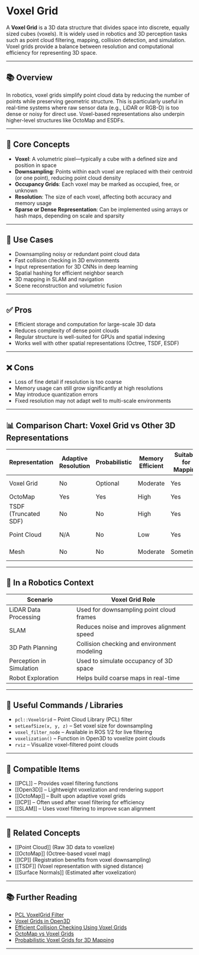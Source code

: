 # Voxel Grid

A **Voxel Grid** is a 3D data structure that divides space into discrete, equally sized cubes (voxels). It is widely used in robotics and 3D perception tasks such as point cloud filtering, mapping, collision detection, and simulation. Voxel grids provide a balance between resolution and computational efficiency for representing 3D space.

---

## 📚 Overview

In robotics, voxel grids simplify point cloud data by reducing the number of points while preserving geometric structure. This is particularly useful in real-time systems where raw sensor data (e.g., LiDAR or RGB-D) is too dense or noisy for direct use. Voxel-based representations also underpin higher-level structures like OctoMap and ESDFs.

---

## 🧠 Core Concepts

- **Voxel**: A volumetric pixel—typically a cube with a defined size and position in space  
- **Downsampling**: Points within each voxel are replaced with their centroid (or one point), reducing point cloud density  
- **Occupancy Grids**: Each voxel may be marked as occupied, free, or unknown  
- **Resolution**: The size of each voxel, affecting both accuracy and memory usage  
- **Sparse or Dense Representation**: Can be implemented using arrays or hash maps, depending on scale and sparsity  

---

## 🧰 Use Cases

- Downsampling noisy or redundant point cloud data  
- Fast collision checking in 3D environments  
- Input representation for 3D CNNs in deep learning  
- Spatial hashing for efficient neighbor search  
- 3D mapping in SLAM and navigation  
- Scene reconstruction and volumetric fusion  

---

## ✅ Pros

- Efficient storage and computation for large-scale 3D data  
- Reduces complexity of dense point clouds  
- Regular structure is well-suited for GPUs and spatial indexing  
- Works well with other spatial representations (Octree, TSDF, ESDF)  

---

## ❌ Cons

- Loss of fine detail if resolution is too coarse  
- Memory usage can still grow significantly at high resolutions  
- May introduce quantization errors  
- Fixed resolution may not adapt well to multi-scale environments  

---

## 📊 Comparison Chart: Voxel Grid vs Other 3D Representations

| Representation     | Adaptive Resolution | Probabilistic | Memory Efficient | Suitable for Mapping | Notes                      |
|--------------------|---------------------|----------------|------------------|------------------------|----------------------------|
| Voxel Grid         | No                  | Optional       | Moderate         | Yes                    | Simple and fast            |
| OctoMap            | Yes                 | Yes            | High             | Yes                    | Octree-based               |
| TSDF (Truncated SDF)| No                 | No             | High             | Yes                    | Used in 3D reconstruction  |
| Point Cloud        | N/A                 | No             | Low              | Yes                    | Raw sensor format          |
| Mesh               | No                  | No             | Moderate         | Sometimes              | Good for visualization     |

---

## 🤖 In a Robotics Context

| Scenario                  | Voxel Grid Role                            |
|---------------------------|--------------------------------------------|
| LiDAR Data Processing     | Used for downsampling point cloud frames   |
| SLAM                      | Reduces noise and improves alignment speed |
| 3D Path Planning          | Collision checking and environment modeling|
| Perception in Simulation  | Used to simulate occupancy of 3D space     |
| Robot Exploration         | Helps build coarse maps in real-time       |

---

## 🔧 Useful Commands / Libraries

- `pcl::VoxelGrid` – Point Cloud Library (PCL) filter  
- `setLeafSize(x, y, z)` – Set voxel size for downsampling  
- `voxel_filter_node` – Available in ROS 1/2 for live filtering  
- `voxelization()` – Function in Open3D to voxelize point clouds  
- `rviz` – Visualize voxel-filtered point clouds  

---

## 🔧 Compatible Items

- [[PCL]] – Provides voxel filtering functions  
- [[Open3D]] – Lightweight voxelization and rendering support  
- [[OctoMap]] – Built upon adaptive voxel grids  
- [[ICP]] – Often used after voxel filtering for efficiency  
- [[SLAM]] – Uses voxel filtering to improve scan alignment  

---

## 🔗 Related Concepts

- [[Point Cloud]] (Raw 3D data to voxelize)  
- [[OctoMap]] (Octree-based voxel map)  
- [[ICP]] (Registration benefits from voxel downsampling)  
- [[TSDF]] (Voxel representation with signed distance)  
- [[Surface Normals]] (Estimated after voxelization)  

---

## 📚 Further Reading

- [PCL VoxelGrid Filter](https://pcl.readthedocs.io/projects/tutorials/en/latest/voxel_grid.html)  
- [Voxel Grids in Open3D](http://www.open3d.org/docs/latest/tutorial/geometry/voxel.html)  
- [Efficient Collision Checking Using Voxel Grids](https://arxiv.org/abs/1903.00648)  
- [OctoMap vs Voxel Grids](https://octomap.github.io/)  
- [Probabilistic Voxel Grids for 3D Mapping](https://ieeexplore.ieee.org/document/7526657)  

---
